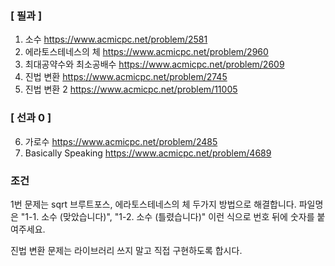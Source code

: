 ### [ 필과 ]
1. 소수 https://www.acmicpc.net/problem/2581
2. 에라토스테네스의 체 https://www.acmicpc.net/problem/2960
3. 최대공약수와 최소공배수 https://www.acmicpc.net/problem/2609
4. 진법 변환 https://www.acmicpc.net/problem/2745
5. 진법 변환 2 https://www.acmicpc.net/problem/11005

### [ 선과 0 ]
6. 가로수 https://www.acmicpc.net/problem/2485
7. Basically Speaking https://www.acmicpc.net/problem/4689

### 조건
1번 문제는 sqrt 브루트포스, 에라토스테네스의 체 두가지 방법으로 해결합니다.
파일명은 "1-1. 소수 (맞았습니다)", "1-2. 소수 (틀렸습니다)" 이런 식으로 번호 뒤에 숫자를 붙여주세요.

진법 변환 문제는 라이브러리 쓰지 말고 직접 구현하도록 합시다.